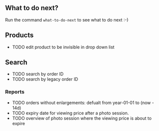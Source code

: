 
## What to do next?
Run the command ```what-to-do-next``` to see what to do next :-)

## Products
- TODO edit product to be invisible in drop down list

## Search
- TODO search by order ID
- TODO search by legacy order ID

### Reports
- TODO orders without enlargements: defualt from year-01-01 to (now - 14d)
- TODO expiry date for viewing price after a photo session.
- TODO overview of photo session where the viewing price is about to expire

